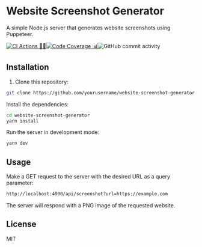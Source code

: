 # Website Screenshot Generator

A simple Node.js server that generates website screenshots using Puppeteer.

[![CI Actions 🚀🤖](https://github.com/HarrisFauntleroy/website-image-generator/actions/workflows/ci.yml/badge.svg)](https://github.com/HarrisFauntleroy/website-image-generator/actions/workflows/ci.yml)[![Code Coverage 📊](https://github.com/HarrisFauntleroy/website-image-generator/actions/workflows/coverage.yml/badge.svg)](https://github.com/HarrisFauntleroy/website-image-generator/actions/workflows/coverage.yml)![GitHub commit activity](https://img.shields.io/github/commit-activity/w/HarrisFauntleroy/website-image-generator?style=flat)

<!-- ![Website Screenshot](https://website-image-generator.vercel.app/?url=https://google.com) -->

## Installation

1. Clone this repository:

```bash
git clone https://github.com/yourusername/website-screenshot-generator.git
```

Install the dependencies:

```bash
cd website-screenshot-generator
yarn install
```

Run the server in development mode:

```bash
yarn dev
```

## Usage

Make a GET request to the server with the desired URL as a query parameter:

```bash
http://localhost:4000/api/screenshot?url=https://example.com
```

The server will respond with a PNG image of the requested website.

## License

MIT
